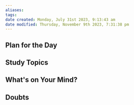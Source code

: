 ```yaml
---
aliases: 
tags: 
date created: Monday, July 31st 2023, 9:13:43 am
date modified: Thursday, November 9th 2023, 7:31:38 pm
---
```


## Plan for the Day

## Study Topics

## What's on Your Mind?

## Doubts